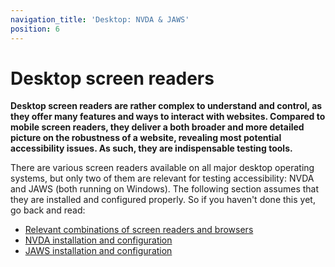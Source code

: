 ```yaml
---
navigation_title: 'Desktop: NVDA & JAWS'
position: 6
---
```


# Desktop screen readers

**Desktop screen readers are rather complex to understand and control, as they offer many features and ways to interact with websites. Compared to mobile screen readers, they deliver a both broader and more detailed picture on the robustness of a website, revealing most potential accessibility issues. As such, they are indispensable testing tools.**

There are various screen readers available on all major desktop operating systems, but only two of them are relevant for testing accessibility: NVDA and JAWS (both running on Windows). The following section assumes that they are installed and configured properly. So if you haven't done this yet, go back and read:

- [Relevant combinations of screen readers and browsers](/knowledge/screen-readers/relevant-combinations/)
- [NVDA installation and configuration](/setup/screen-readers/nvda/)
- [JAWS installation and configuration](/setup/screen-readers/jaws/)
